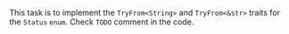 This task is to implement the `TryFrom<String>` and `TryFrom<&str>` traits for the `Status` `enum`. 
Check `TODO` comment in the code.